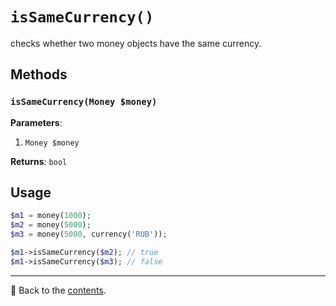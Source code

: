 # `isSameCurrency()`

checks whether two money objects have the same currency.

## Methods

### `isSameCurrency(Money $money)`
**Parameters**:
1. `Money $money`

**Returns**: `bool`

## Usage

```php
$m1 = money(1000);
$m2 = money(5000);
$m3 = money(5000, currency('RUB'));

$m1->isSameCurrency($m2); // true
$m1->isSameCurrency($m3); // false
```

---

📌 Back to the [contents](/README.md#table-of-contents).